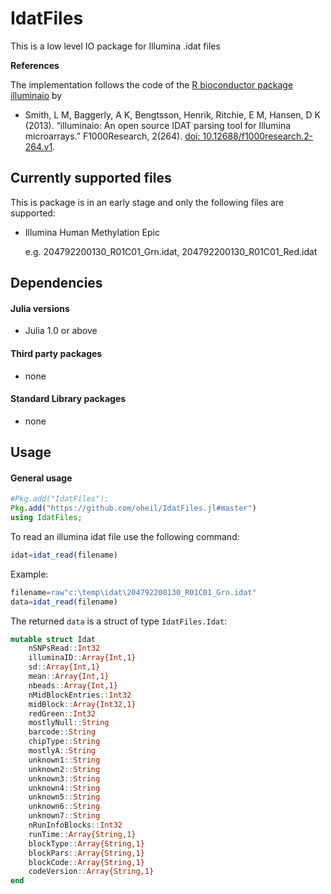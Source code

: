 # IdatFiles

This is a low level IO package for Illumina .idat files

**References**

The implementation follows the code of the [R bioconductor package illuminaio](http://www.bioconductor.org/packages/release/bioc/html/illuminaio.html) by 
* Smith, L M, Baggerly, A K, Bengtsson, Henrik, Ritchie, E M, Hansen, D K (2013). “illuminaio: An open source IDAT parsing tool for Illumina microarrays.” F1000Research, 2(264). [doi: 10.12688/f1000research.2-264.v1](https://f1000research.com/articles/2-264). 

## Currently supported files

This is package is in an early stage and only the following files are supported:
* Illumina Human Methylation Epic


  e.g. 204792200130_R01C01_Grn.idat, 204792200130_R01C01_Red.idat

## Dependencies

#### Julia versions

* Julia 1.0 or above

#### Third party packages

* none

#### Standard Library packages

* none

## Usage

#### General usage
```julia
#Pkg.add("IdatFiles");
Pkg.add("https://github.com/oheil/IdatFiles.jl#master")
using IdatFiles;
```
To read an illumina idat file use the following command:
```julia
idat=idat_read(filename)
```
Example:
```julia
filename=raw"c:\temp\idat\204792200130_R01C01_Grn.idat"
data=idat_read(filename)
```
The returned `data` is a struct of type `IdatFiles.Idat`:
```julia
mutable struct Idat
    nSNPsRead::Int32
    illuminaID::Array{Int,1}
    sd::Array{Int,1}
    mean::Array{Int,1}
    nbeads::Array{Int,1}
    nMidBlockEntries::Int32
    midBlock::Array{Int32,1}
    redGreen::Int32
    mostlyNull::String
    barcode::String
    chipType::String
    mostlyA::String
    unknown1::String
    unknown2::String
    unknown3::String
    unknown4::String
    unknown5::String
    unknown6::String
    unknown7::String
    nRunInfoBlocks::Int32
    runTime::Array{String,1}
    blockType::Array{String,1}
    blockPars::Array{String,1}
    blockCode::Array{String,1}
    codeVersion::Array{String,1}
end
```


